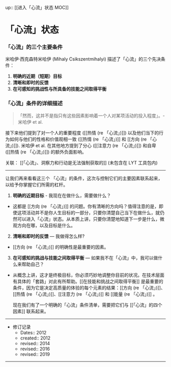 up:: [[进入「心流」状态  MOC]]

# 「心流」状态
### 「心流」的三个主要条件

米哈伊·西克森特米哈伊 (Mihaly Csikszentmihalyi) 描述了「心流」的三个先决条件：

1. **明确的近期（短期）目标**
2. **清晰和即时的反馈**
3. **在可感知的挑战性与所具备的技能之间取得平衡**

### 「心流」条件的详细描述

> 「然而，这并不是指只有这些因素影响着一个人对某项活动的投入程度」。- 米哈伊 et al.

接下来他们提到了对一个人的重要程度 ([[热情 (re 「心流」)]]) 以及他们当下的行为如何与他们的性格和价值观相一致 ([[热情 (re 「心流」)]] 和 [[方向 (re 「心流」)]]). 米哈伊 et al. 在其他地方提到了分心 ([[注意力 (re 「心流」)]]) 和自卑 ([[热情 (re 「心流」)]]) 的额外负面影响。

关联： [[「心流」、洞察力和行动是无法强制获取的]] (未包含在 LYT 工具包内)

---

让我们再来看看这三个 「心流」的条件，这次与控制它们的主要因素联系起来，以给予你掌握它们所需的杠杆。

1. **明确的近期目标** - 我现在在做什么，需要做什么？  
  - 这都是 [[方向 (re 「心流」)]] 的问题。你有清晰的方向吗？值得注意的是，即使这项活动并不是你人生目标的一部分，只要你清楚自己当下在做什么，就仍然可以进入「心流」状态。从本质上讲，只要你清楚地知道下一步是什么，微观方向在哪，以及目标是什么。
    
2. **清晰和即时的反馈** — 我做得怎么样?  
  - [[方向 (re 「心流」)]] 的明确性是最重要的因素。
    
3. **在可感知的挑战与技能之间取得平衡** — 如果我不在「心流」中，我可以做什么来帮助自己？ 
  - 从概念上讲，这才是终极目标，你必须巧妙地调整你目前的状况。在技术层面有具体的「套路」对此有所帮助。[[在技能和挑战之间取得平衡]] 是最重要的条件，因为它是决定高质量的体验的每个元素的结果：[[方向 (re 「心流」)]]、[[热情 (re 「心流」)]]、[[注意力 (re 「心流」)]] 和 [[能量 (re 「心流」)]] 。  

    现在我们有了一个明确的「心流」条件清单，需要把它们与 [[「心流」的四个因素]] 联系起来。

---

- 修订记录
	- Dates:: 2012
	- created:: 2012
	- revised:: 2014
	- revised:: 2016
	- revised:: 2019

---
